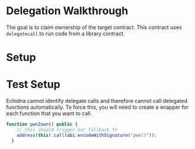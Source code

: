 # Delegation Walkthrough
The goal is to claim ownership of the target contract. This contract uses `delegatecall` to run code from a library contract. 


# Setup 


# Test Setup
Echidna cannot identify delegate calls and therefore cannot call delegated functions automatically. To force this, you will need to create a wrapper for each function that you want to call. 

```js
function pwn2own() public {
    // this should trigger our fallback fn
    address(this).call(abi.encodeWithSignature("pwn()"));
  }
```